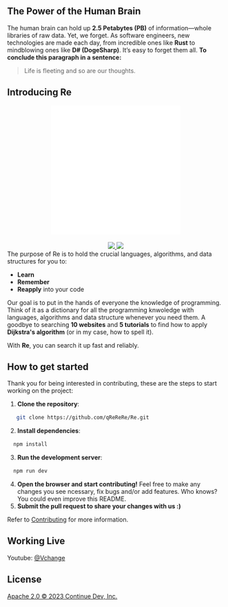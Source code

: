 ## The Power of the Human Brain

The human brain can hold up **2.5 Petabytes (PB)** of information—whole libraries of raw data. Yet, we forget. As software engineers, new technologies are made each day, from incredible ones like **Rust** to mindblowing ones like **D# (DogeSharp)**. It’s easy to forget them all. **To conclude this paragraph in a sentence:**

> Life is fleeting and so are our thoughts.

## Introducing Re

<p align="center">
  <a href="https://pro-lamap.vercel.app/" target="_blank">
  <img src="../public/logoword.svg" width="300" height="300" alt="Re Logo" />
  </a>
</p>
<div align="center">
<a target="_blank" href="https://opensource.org/licenses/Apache-2.0" style="background:none">
    <img src="https://img.shields.io/badge/License-Apache_2.0-blue.svg" style="height: 22px;" />
</a>
<a target="_blank" href="https://discord.gg/4WAVaNqSK2" style="background:none">
    <img src="https://img.shields.io/badge/discord-join-continue.svg?labelColor=191937&color=6F6FF7&logo=discord" style="height: 22px;" />
</a>
</div>
The purpose of Re is to hold the crucial languages, algorithms, and data structures for you to:

- **Learn**
- **Remember**
- **Reapply** into your code

Our goal is to put in the hands of everyone the knowledge of programming. Think of it as a dictionary for all the programming knwoledge with languages, algorithms and data structure whenever you need them. A goodbye to searching **10 websites** and **5 tutorials** to find how to apply **Dijkstra's algorithm** (or in my case, how to spell it).

With **Re**, you can search it up fast and reliably.

## How to get started

Thank you for being interested in contributing, these are the steps to start working on the project:

1. **Clone the repository**:

```bash
   git clone https://github.com/qReReRe/Re.git
```

2. **Install dependencies**:

```bash
  npm install
```

3. **Run the development server**:

```bash
  npm run dev
```

4. **Open the browser and start contributing!**
   Feel free to make any changes you see ncessary, fix bugs and/or add features. Who knows? You could even improve this README.
5. **Submit the pull request to share your changes with us :)**

Refer to [Contributing](https://github.com/qReReRe/Re/blob/eb5b156253980015e2abd797f42447b280c0ce19/.github/CONTRIBUTING.md) for more information.

## Working Live

Youtube: [@Vchange](https://www.youtube.com/@Vchanging)

## License

[Apache 2.0 © 2023 Continue Dev, Inc.](./LICENSE)
